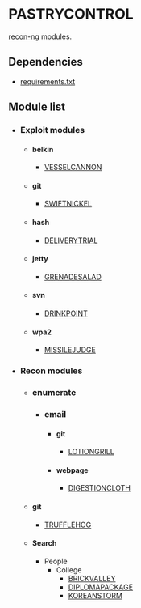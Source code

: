 # PASTRYCONTROL
[recon-ng](https://bitbucket.org/LaNMaSteR53/recon-ng) modules.

## Dependencies
- [requirements.txt](https://github.com/gwaffles/PASTRYCONTROL/blob/master/requirements.txt)

## Module list

- ### Exploit modules

  - #### belkin
    - [VESSELCANNON](https://github.com/gwaffles/PASTRYCONTROL/tree/master/modules/exploit/belkin/vesselcannon)

  - #### git
    - [SWIFTNICKEL](https://github.com/gwaffles/PASTRYCONTROL/tree/master/modules/exploit/git/swiftnickel)

  - #### hash
    - [DELIVERYTRIAL](https://github.com/gwaffles/PASTRYCONTROL/tree/master/modules/exploit/hash/deliverytrial)

  - #### jetty
    - [GRENADESALAD](https://github.com/gwaffles/PASTRYCONTROL/tree/master/modules/exploit/jetty/grenadesalad)

  - #### svn
    - [DRINKPOINT](https://github.com/gwaffles/PASTRYCONTROL/tree/master/modules/exploit/svn/drinkpoint)

  - #### wpa2
    - [MISSILEJUDGE](https://github.com/gwaffles/PASTRYCONTROL/tree/master/modules/exploit/wpa2/missilejudge)

- ### Recon modules
  - ### enumerate
    - ### email
      - #### git
        - [LOTIONGRILL](https://github.com/gwaffles/PASTRYCONTROL/tree/master/modules/recon/enumerate/email/git/lotiongrill)
      - #### webpage
        - [DIGESTIONCLOTH](https://github.com/gwaffles/PASTRYCONTROL/tree/master/modules/recon/enumerate/email/webpage/digestioncloth)

  - #### git
    - [TRUFFLEHOG](https://github.com/gwaffles/PASTRYCONTROL/tree/master/modules/recon/git/trufflehog)

  - #### Search
    - People
      - College
        - [BRICKVALLEY](https://github.com/gwaffles/PASTRYCONTROL/tree/master/modules/recon/search/people/college/brickvalley)
        - [DIPLOMAPACKAGE](https://github.com/gwaffles/PASTRYCONTROL/tree/master/modules/recon/search/people/college/diplomapackage)
        - [KOREANSTORM](https://github.com/gwaffles/PASTRYCONTROL/tree/master/modules/recon/search/people/college/koreanstorm)
